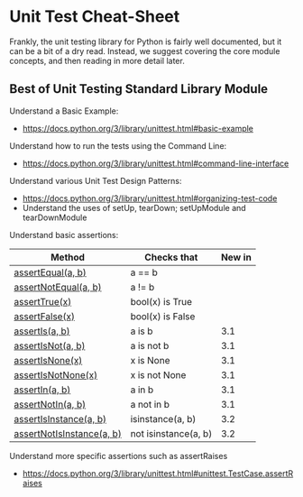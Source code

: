 # Unit Test Cheat-Sheet

Frankly, the unit testing library for Python is fairly well documented, but it can be a bit of a dry read. Instead, we suggest covering the core module concepts, and then reading in more detail later.

## Best of Unit Testing Standard Library Module

Understand a Basic Example:

- https://docs.python.org/3/library/unittest.html#basic-example

Understand how to run the tests using the Command Line:

- https://docs.python.org/3/library/unittest.html#command-line-interface

Understand various Unit Test Design Patterns:

- https://docs.python.org/3/library/unittest.html#organizing-test-code
- Understand the uses of setUp, tearDown; setUpModule and tearDownModule

Understand basic assertions:

| Method | Checks that | New in |
|---|---|---|
| [assertEqual(a, b)](https://docs.python.org/3/library/unittest.html#unittest.TestCase.assertEqual) | a == b |  |
| [assertNotEqual(a, b)](https://docs.python.org/3/library/unittest.html#unittest.TestCase.assertNotEqual) | a != b |  |
| [assertTrue(x)](https://docs.python.org/3/library/unittest.html#unittest.TestCase.assertTrue) | bool(x) is True |  |
| [assertFalse(x)](https://docs.python.org/3/library/unittest.html#unittest.TestCase.assertFalse) | bool(x) is False |  |
| [assertIs(a, b)](https://docs.python.org/3/library/unittest.html#unittest.TestCase.assertIs) | a is b | 3.1 |
| [assertIsNot(a, b)](https://docs.python.org/3/library/unittest.html#unittest.TestCase.assertIsNot) | a is not b | 3.1 |
| [assertIsNone(x)](https://docs.python.org/3/library/unittest.html#unittest.TestCase.assertIsNone) | x is None | 3.1 |
| [assertIsNotNone(x)](https://docs.python.org/3/library/unittest.html#unittest.TestCase.assertIsNotNone) | x is not None | 3.1 |
| [assertIn(a, b)](https://docs.python.org/3/library/unittest.html#unittest.TestCase.assertIn) | a in b | 3.1 |
| [assertNotIn(a, b)](https://docs.python.org/3/library/unittest.html#unittest.TestCase.assertNotIn) | a not in b | 3.1 |
| [assertIsInstance(a, b)](https://docs.python.org/3/library/unittest.html#unittest.TestCase.assertIsInstance) | isinstance(a, b) | 3.2 |
| [assertNotIsInstance(a, b)](https://docs.python.org/3/library/unittest.html#unittest.TestCase.assertNotIsInstance) | not isinstance(a, b) | 3.2 |

Understand more specific assertions such as assertRaises

- https://docs.python.org/3/library/unittest.html#unittest.TestCase.assertRaises